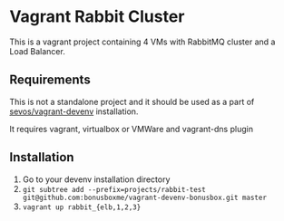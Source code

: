 # Vagrant Rabbit Cluster

This is a vagrant project containing 4 VMs with RabbitMQ cluster
and a Load Balancer.

## Requirements

This is not a standalone project and it should be used as a part
of [sevos/vagrant-devenv](https://github.com/sevos/vagrant-devenv)
installation.

It requires vagrant, virtualbox or VMWare and vagrant-dns plugin

## Installation

1. Go to your devenv installation directory
2. `git subtree add --prefix=projects/rabbit-test git@github.com:bonusboxme/vagrant-devenv-bonusbox.git master`
3. `vagrant up rabbit_{elb,1,2,3}`
